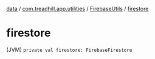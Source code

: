 [data](../../index.md) / [com.treadhill.app.utilities](../index.md) / [FirebaseUtils](index.md) / [firestore](./firestore.md)

# firestore

(JVM) `private val firestore: FirebaseFirestore`